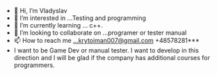 - 👋 Hi, I’m Vladyslav
- 👀 I’m interested in ...Testing and programming
- 🌱 I’m currently learning ...  c++.
- 💞️ I’m looking to collaborate on ...programer or tester manual
- 📫 How to reach me ...krytoiman007@gmail.com +48578281***
- I want to be Game Dev or manual tester. I want to develop in this direction and I will be glad if the company has additional courses for programmers.

<!---
Krasmirs/Krasmirs is a ✨ special ✨ repository because its `README.md` (this file) appears on your GitHub profile.
You can click the Preview link to take a look at your changes.
--->
